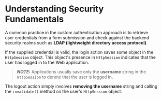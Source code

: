 # Understanding Security Fundamentals

A common practice in the custom authentication approach is to retrieve user credentials from a form submission and check against the backend security realms such as **LDAP (lightweight directory access protocol)**.

If the supplied credential is valid, the login action saves some object in the `HttpSession` object. This object's presence in `HttpSession` indicates that the user has logged in to the Web application.

> **_NOTE:_** Applications usually save only the **username** string in the `HttpSession` to denote that the user is logged in.

The logout action simply involves **removing the username** string and calling the `invalidate()` method on the user's `HttpSession` object.
